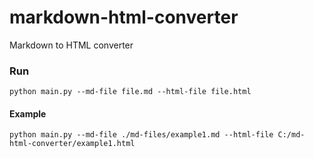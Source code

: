# markdown-html-converter
Markdown to HTML converter

### Run
```
python main.py --md-file file.md --html-file file.html
```

#### Example
```
python main.py --md-file ./md-files/example1.md --html-file C:/md-html-converter/example1.html
```

